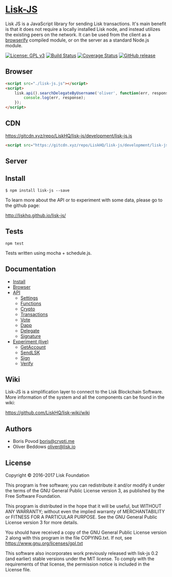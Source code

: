 # <a href="http://liskhq.github.io/lisk-js/">Lisk-JS</a>

Lisk JS is a JavaScript library for sending Lisk transactions. It's main benefit is that it does not require a locally installed Lisk node, and instead utilizes the existing peers on the network. It can be used from the client as a [browserify](http://browserify.org/) compiled module, or on the server as a standard Node.js module.

[![License: GPL v3](https://img.shields.io/badge/License-GPL%20v3-blue.svg)](http://www.gnu.org/licenses/gpl-3.0) [![Build Status](https://travis-ci.org/LiskHQ/lisk-js.svg?branch=development)](https://travis-ci.org/LiskHQ/lisk-js) [![Coverage Status](https://coveralls.io/repos/github/LiskHQ/lisk-js/badge.svg?branch=development)](https://coveralls.io/github/LiskHQ/lisk-js?branch=development) [![GitHub release](https://img.shields.io/badge/version-0.3-blue.svg)]()

## Browser

```html
<script src="./lisk-js.js"></script>
<script>
	lisk.api().searchDelegateByUsername('oliver', function(err, response){
		console.log(err, response);
	});
</script>
```

## CDN

https://gitcdn.xyz/repo/LiskHQ/lisk-js/development/lisk-js.js<br/>
```html
<script src="https://gitcdn.xyz/repo/LiskHQ/lisk-js/development/lisk-js.js"></script>
```

## Server

## Install
```
$ npm install lisk-js --save
```

To learn more about the API or to experiment with some data, please go to the github page:

http://liskhq.github.io/lisk-js/

## Tests

```
npm test
```

Tests written using mocha + schedule.js.

## Documentation

- [Install](http://liskhq.github.io/lisk-js/index.html)
- [Browser](http://liskhq.github.io/lisk-js/index.html)
- [API](http://liskhq.github.io/lisk-js/example/api.html)
	- [Settings](http://liskhq.github.io/lisk-js/example/api.html#settings_example_1)
	- [Functions](http://liskhq.github.io/lisk-js/example/api.html#functions_listActiveDelegates)
	- [Crypto](http://liskhq.github.io/lisk-js/example/api.html#functions_getKeys)
	- [Transactions](http://liskhq.github.io/lisk-js/example/api.html#functions_createTransaction)
	- [Vote](http://liskhq.github.io/lisk-js/example/api.html#functions_createVote)
	- [Dapp](http://liskhq.github.io/lisk-js/example/api.html#functions_createDapp)
	- [Delegate](http://liskhq.github.io/lisk-js/example/api.html#functions_createDelegate)
	- [Signature](http://liskhq.github.io/lisk-js/example/api.html#functions_createSignature)
- [Experiment (live)](http://liskhq.github.io/lisk-js/example/experiment.html)
	- [GetAccount](http://liskhq.github.io/lisk-js/example/experiment.html#get_account)
	- [SendLSK](http://liskhq.github.io/lisk-js/example/experiment.html#send_lsk)
	- [Sign](http://liskhq.github.io/lisk-js/example/experiment.html#sign)
	- [Verify](http://liskhq.github.io/lisk-js/example/experiment.html#verify)

## Wiki

Lisk-JS is a simplification layer to connect to the Lisk Blockchain Software. More information of the system and all the components can be found in the wiki:

https://github.com/LiskHQ/lisk-wiki/wiki

## Authors

- Boris Povod <boris@crypti.me>
- Oliver Beddows <oliver@lisk.io>

## License

Copyright © 2016-2017 Lisk Foundation

This program is free software; you can redistribute it and/or
modify it under the terms of the GNU General Public License version 3,
as published by the Free Software Foundation.

This program is distributed in the hope that it will be useful,
but WITHOUT ANY WARRANTY; without even the implied warranty of
MERCHANTABILITY or FITNESS FOR A PARTICULAR PURPOSE. See the
GNU General Public License version 3 for more details.

You should have received a copy of the GNU General Public License version 2
along with this program in the file COPYING.txt. If not, see
<https://www.gnu.org/licenses/gpl.txt>

This software also incorporates work previously released with lisk-js 0.2
(and earlier) stable versions under the MIT license. To comply with the
requirements of that license, the permission notice is included in the License file.
